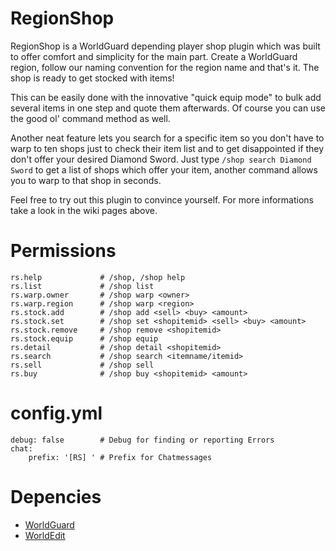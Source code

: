 RegionShop
==========

RegionShop is a WorldGuard depending player shop plugin which was built to offer comfort and simplicity for the main part. Create a WorldGuard region, follow our naming convention for the region name and that's it. The shop is ready to get stocked with items!

This can be easily done with the innovative "quick equip mode" to bulk add several items in one step and quote them afterwards. Of course you can use the good ol' command method as well. 

Another neat feature lets you search for a specific item so you don't have to warp to ten shops just to check their item list and to get disappointed if they don't offer your desired Diamond Sword. Just type `/shop search Diamond Sword` to get a list of shops which offer your item, another command allows you to warp to that shop in seconds. 

Feel free to try out this plugin to convince yourself. For more informations take a look in the wiki pages above.

# Permissions

    rs.help             # /shop, /shop help
    rs.list             # /shop list
    rs.warp.owner       # /shop warp <owner>
    rs.warp.region      # /shop warp <region>
    rs.stock.add        # /shop add <sell> <buy> <amount>
    rs.stock.set        # /shop set <shopitemid> <sell> <buy> <amount>
    rs.stock.remove     # /shop remove <shopitemid>
    rs.stock.equip      # /shop equip 
    rs.detail           # /shop detail <shopitemid>
    rs.search           # /shop search <itemname/itemid>
    rs.sell             # /shop sell
    rs.buy              # /shop buy <shopitemid> <amount>


# config.yml
    debug: false        # Debug for finding or reporting Errors
    chat:
        prefix: '[RS] ' # Prefix for Chatmessages


# Depencies

* [WorldGuard](http://dev.bukkit.org/bukkit-mods/worldguard)
* [WorldEdit](http://dev.bukkit.org/bukkit-mods/worldedit)